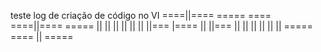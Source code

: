 teste log 
de criação de código no VI
====||====  =====   ====  ====||====  =====
    ||     ||       ||        ||     ||
    ||     ||===    |====     ||     ||===
    ||     ||           ||    ||     ||
    ||      =====   ====      ||      =====




